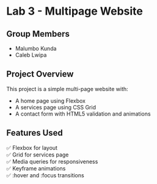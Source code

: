 # Lab 3 - Multipage Website

## Group Members
- Malumbo Kunda
- Caleb Lwipa

## Project Overview
This project is a simple multi-page website with:
- A home page using Flexbox
- A services page using CSS Grid
- A contact form with HTML5 validation and animations

## Features Used
✅ Flexbox for layout  
✅ Grid for services page  
✅ Media queries for responsiveness  
✅ Keyframe animations  
✅ :hover and :focus transitions  
